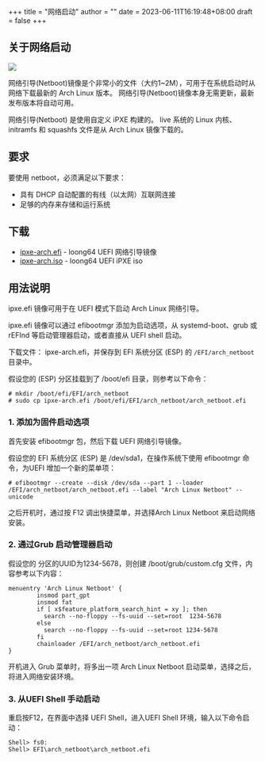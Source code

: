 +++
title = "网络启动"
author = ""
date = 2023-06-11T16:19:48+08:00
draft = false
+++

## 关于网络启动

![](/pages/images/ipxe.png)

网络引导(Netboot)镜像是个非常小的文件（大约1~2M），可用于在系统启动时从网络下载最新的 Arch Linux 版本。 网络引导(Netboot)镜像本身无需更新，最新发布版本将自动可用。

网络引导(Netboot) 是使用自定义 iPXE 构建的。 live 系统的 Linux 内核、initramfs 和 squashfs 文件是从 Arch Linux 镜像下载的。

## 要求

要使用 netboot，必须满足以下要求：

- 具有 DHCP 自动配置的有线（以太网）互联网连接
- 足够的内存来存储和运行系统

## 下载

- [ipxe-arch.efi](https://mirrors.wsyu.edu.cn/loongarch/archlinux/netboot/ipxe-arch.efi) - loong64 UEFI 网络引导镜像
- [ipxe-arch.iso](https://mirrors.wsyu.edu.cn/loongarch/archlinux/netboot/ipxe-arch.iso) - loong64 UEFI iPXE iso

## 用法说明

ipxe.efi 镜像可用于在 UEFI 模式下启动 Arch Linux 网络引导。

ipxe.efi 镜像可以通过 efibootmgr 添加为启动选项，从 systemd-boot、grub 或 rEFInd 等启动管理器启动，或者直接从 UEFI shell 启动。

下载文件： ipxe-arch.efi，并保存到 EFI 系统分区 (ESP) 的 `/EFI/arch_netboot` 目录中。

假设您的 (ESP) 分区挂载到了 /boot/efi 目录，则参考以下命令：

```
# mkdir /boot/efi/EFI/arch_netboot
# sudo cp ipxe-arch.efi /boot/efi/EFI/arch_netboot/arch_netboot.efi
```

### 1. 添加为固件启动选项

首先安装 efibootmgr 包，然后下载 UEFI 网络引导镜像。

假设您的 EFI 系统分区 (ESP) 是 /dev/sda1，在操作系统下使用 efibootmgr 命令，为UEFI 增加一个新的菜单项：

```
# efibootmgr --create --disk /dev/sda --part 1 --loader /EFI/arch_netboot/arch_netboot.efi --label "Arch Linux Netboot" --unicode
```

之后开机时，通过按 F12 调出快捷菜单，并选择Arch Linux Netboot 来启动网络安装。

### 2. 通过Grub 启动管理器启动

假设您的<ESP> 分区的UUID为1234-5678，则创建 /boot/grub/custom.cfg 文件，内容参考以下内容：

```
menuentry 'Arch Linux Netboot' {
        insmod part_gpt
        insmod fat
        if [ x$feature_platform_search_hint = xy ]; then
          search --no-floppy --fs-uuid --set=root  1234-5678
        else
          search --no-floppy --fs-uuid --set=root 1234-5678
        fi
        chainloader /EFI/arch_netboot/arch_netboot.efi
}
```

开机进入 Grub 菜单时，将多出一项 Arch Linux Netboot 启动菜单，选择之后，将进入网络安装环境。

### 3. 从UEFI Shell 手动启动

重启按F12，在界面中选择 UEFI Shell，进入UEFI Shell 环境，输入以下命令启动：

```
Shell> fs0:
Shell> EFI\arch_netboot\arch_netboot.efi
```

